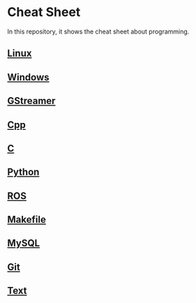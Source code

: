 # Cheat Sheet

In this repository, it shows the cheat sheet about programming.

## [Linux](Linux)

## [Windows](Windows)

## [GStreamer](GStreamer)

## [Cpp](Cpp)

## [C](C)

## [Python](Python)

## [ROS](ROS)

## [Makefile](Makefile)

## [MySQL](MySQL)

## [Git](Git)

## [Text](Text)
